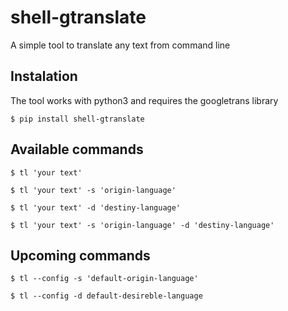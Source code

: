 # shell-gtranslate
A simple tool to translate any text from command line

## Instalation
The tool works with python3 and requires the googletrans library

`$ pip install shell-gtranslate`

## Available commands
`$ tl 'your text'`

`$ tl 'your text' -s 'origin-language'`

`$ tl 'your text' -d 'destiny-language'`

`$ tl 'your text' -s 'origin-language' -d 'destiny-language'`

## Upcoming commands
`$ tl --config -s 'default-origin-language'`

`$ tl --config -d default-desireble-language`
